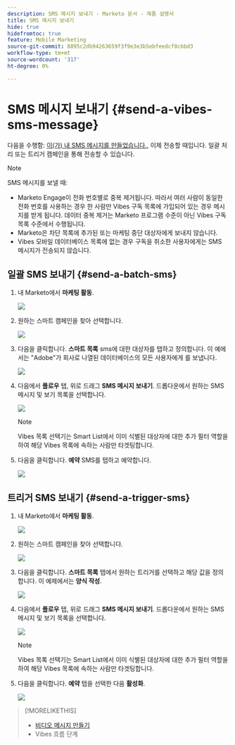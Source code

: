 ```yaml
---
description: SMS 메시지 보내기 - Marketo 문서 - 제품 설명서
title: SMS 메시지 보내기
hide: true
hidefromtoc: true
feature: Mobile Marketing
source-git-commit: 8895c2db94263659f3f9e3e3b5ebfeedcf8cbbd3
workflow-type: tm+mt
source-wordcount: '317'
ht-degree: 0%

---
```


# SMS 메시지 보내기 {#send-a-vibes-sms-message}

다음을 수행함: [이(가) 내 SMS 메시지를 만들었습니다.](/help/marketo/product-docs/mobile-marketing/vibes-sms-messages/create-an-sms-message.md), 이제 전송할 때입니다. 일괄 처리 또는 트리거 캠페인을 통해 전송할 수 있습니다.

>[!NOTE]
>
>SMS 메시지를 보낼 때:
>
>* Marketo Engage이 전화 번호별로 중복 제거됩니다. 따라서 여러 사람이 동일한 전화 번호를 사용하는 경우 한 사람만 Vibes 구독 목록에 가입되어 있는 경우 메시지를 받게 됩니다. 데이터 중복 제거는 Marketo 프로그램 수준이 아닌 Vibes 구독 목록 수준에서 수행됩니다.
>* Marketo은 차단 목록에 추가된 또는 마케팅 중단 대상자에게 보내지 않습니다.
>* Vibes 모바일 데이터베이스 목록에 없는 경우 구독을 취소한 사용자에게는 SMS 메시지가 전송되지 않습니다.

## 일괄 SMS 보내기 {#send-a-batch-sms}

1. 내 Marketo에서 **마케팅 활동**.

   ![](assets/send-an-sms-message-1.png)

1. 원하는 스마트 캠페인을 찾아 선택합니다.

   ![](assets/send-an-sms-message-2.png)

1. 다음을 클릭합니다. **스마트 목록** sms에 대한 대상자를 탭하고 정의합니다. 이 예에서는 &quot;Adobe&quot;가 회사로 나열된 데이터베이스의 모든 사용자에게 를 보냅니다.

   ![](assets/send-an-sms-message-3.png)

1. 다음에서 **플로우** 탭, 위로 드래그 **SMS 메시지 보내기**. 드롭다운에서 원하는 SMS 메시지 및 보기 목록을 선택합니다.

   ![](assets/send-an-sms-message-4.png)

   >[!NOTE]
   >
   >Vibes 목록 선택기는 Smart List에서 이미 식별된 대상자에 대한 추가 필터 역할을 하여 해당 Vibes 목록에 속하는 사람만 타겟팅합니다.

1. 다음을 클릭합니다. **예약** SMS를 탭하고 예약합니다.

   ![](assets/send-an-sms-message-5.png)

## 트리거 SMS 보내기 {#send-a-trigger-sms}

1. 내 Marketo에서 **마케팅 활동**.

   ![](assets/send-an-sms-message-6.png)

1. 원하는 스마트 캠페인을 찾아 선택합니다.

   ![](assets/send-an-sms-message-7.png)

1. 다음을 클릭합니다. **스마트 목록** 탭에서 원하는 트리거를 선택하고 해당 값을 정의합니다. 이 예제에서는 **양식 작성**.

   ![](assets/send-an-sms-message-8.png)

1. 다음에서 **플로우** 탭, 위로 드래그 **SMS 메시지 보내기**. 드롭다운에서 원하는 SMS 메시지 및 보기 목록을 선택합니다.

   ![](assets/send-an-sms-message-9.png)

   >[!NOTE]
   >
   >Vibes 목록 선택기는 Smart List에서 이미 식별된 대상자에 대한 추가 필터 역할을 하여 해당 Vibes 목록에 속하는 사람만 타겟팅합니다.

1. 다음을 클릭합니다. **예약** 탭을 선택한 다음 **활성화**.

   ![](assets/send-an-sms-message-10.png)

>[!MORELIKETHIS]
>
>* [비디오 메시지 만들기](/help/marketo/product-docs/mobile-marketing/vibes-sms-messages/create-a-vibes-sms-message.md)
>* Vibes 흐름 단계

